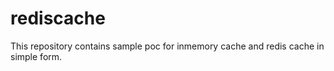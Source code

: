 # rediscache
This repository contains sample poc for inmemory cache and redis cache in simple form.

